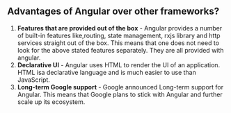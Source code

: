 ## Advantages of Angular over other frameworks?
1. **Features that are provided out of the box** - Angular provides a number of built-in features like,routing, state management, rxjs library and http services straight out of the box. This means that one does not need to look for the above stated features separately. They are all provided with angular.
2. **Declarative UI** - Angular uses HTML to render the UI of an application. HTML isa declarative language and is much easier to use than JavaScript.
3. **Long-term Google support** - Google announced Long-term support for Angular. This means that Google plans to stick with Angular and further scale up its ecosystem.

